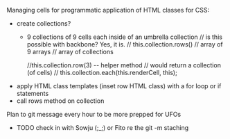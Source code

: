 Managing cells for programmatic application of HTML classes for CSS:
  * create collections?
    - 9 collections of 9 cells each inside of an umbrella collection // is this possible with backbone? Yes, it is.
      // this.collection.rows()
        // array of 9 arrays
        // array of collections

      //this.collection.row(3) -- helper method
        // would return a collection (of cells)
        // this.collection.each(this.renderCell, this);
  * apply HTML class templates (inset row HTML class) with a for loop or if statements
  * call rows method on collection

Plan to git message every hour to be more prepped for UFOs
  * TODO check in with Sowju (;_;) or Fito re the git -m staching

